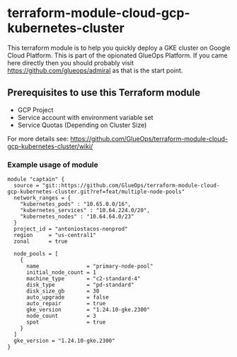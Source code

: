 # terraform-module-cloud-gcp-kubernetes-cluster

This terraform module is to help you quickly deploy a GKE cluster on Google Cloud Platform. This is part of the opionated GlueOps Platform. If you came here directly then you should probably visit https://github.com/glueops/admiral as that is the start point.

## Prerequisites to use this Terraform module

- GCP Project
- Service account with environment variable set
- Service Quotas (Depending on Cluster Size)

For more details see: https://github.com/GlueOps/terraform-module-cloud-gcp-kubernetes-cluster/wiki/

### Example usage of module

```hcl
module "captain" {
  source = "git::https://github.com/GlueOps/terraform-module-cloud-gcp-kubernetes-cluster.git?ref=feat/multiple-node-pools"
  network_ranges = {
    "kubernetes_pods" : "10.65.0.0/16",
    "kubernetes_services" : "10.64.224.0/20",
    "kubernetes_nodes" : "10.64.64.0/23"
  }
  project_id = "antoniostacos-nonprod"
  region     = "us-central1"
  zonal      = true

  node_pools = [
    {
      name               = "primary-node-pool"
      initial_node_count = 1
      machine_type       = "c2-standard-4"
      disk_type          = "pd-standard"
      disk_size_gb       = 30
      auto_upgrade       = false
      auto_repair        = true
      gke_version        = "1.24.10-gke.2300"
      node_count         = 3
      spot               = true
    }
  ]
  gke_version = "1.24.10-gke.2300"
}
```

